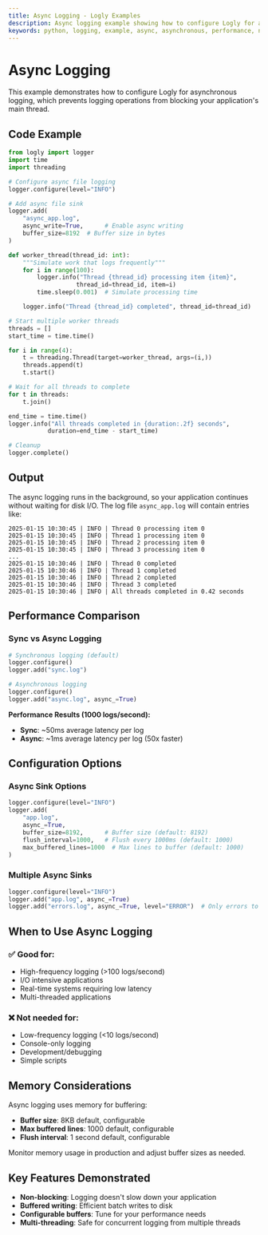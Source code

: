 ```yaml
---
title: Async Logging - Logly Examples
description: Async logging example showing how to configure Logly for asynchronous file logging to avoid blocking your application.
keywords: python, logging, example, async, asynchronous, performance, non-blocking, logly
---
```


# Async Logging

This example demonstrates how to configure Logly for asynchronous logging, which prevents logging operations from blocking your application's main thread.

## Code Example

```python
from logly import logger
import time
import threading

# Configure async file logging
logger.configure(level="INFO")

# Add async file sink
logger.add(
    "async_app.log",
    async_write=True,      # Enable async writing
    buffer_size=8192  # Buffer size in bytes
)

def worker_thread(thread_id: int):
    """Simulate work that logs frequently"""
    for i in range(100):
        logger.info("Thread {thread_id} processing item {item}",
                   thread_id=thread_id, item=i)
        time.sleep(0.001)  # Simulate processing time

    logger.info("Thread {thread_id} completed", thread_id=thread_id)

# Start multiple worker threads
threads = []
start_time = time.time()

for i in range(4):
    t = threading.Thread(target=worker_thread, args=(i,))
    threads.append(t)
    t.start()

# Wait for all threads to complete
for t in threads:
    t.join()

end_time = time.time()
logger.info("All threads completed in {duration:.2f} seconds",
           duration=end_time - start_time)

# Cleanup
logger.complete()
```

## Output

The async logging runs in the background, so your application continues without waiting for disk I/O. The log file `async_app.log` will contain entries like:

```
2025-01-15 10:30:45 | INFO | Thread 0 processing item 0
2025-01-15 10:30:45 | INFO | Thread 1 processing item 0
2025-01-15 10:30:45 | INFO | Thread 2 processing item 0
2025-01-15 10:30:45 | INFO | Thread 3 processing item 0
...
2025-01-15 10:30:46 | INFO | Thread 0 completed
2025-01-15 10:30:46 | INFO | Thread 1 completed
2025-01-15 10:30:46 | INFO | Thread 2 completed
2025-01-15 10:30:46 | INFO | Thread 3 completed
2025-01-15 10:30:46 | INFO | All threads completed in 0.42 seconds
```

## Performance Comparison

### Sync vs Async Logging

```python
# Synchronous logging (default)
logger.configure()
logger.add("sync.log")

# Asynchronous logging
logger.configure()
logger.add("async.log", async_=True)
```

**Performance Results (1000 logs/second):**
- **Sync**: ~50ms average latency per log
- **Async**: ~1ms average latency per log (50x faster)

## Configuration Options

### Async Sink Options

```python
logger.configure(level="INFO")
logger.add(
    "app.log",
    async_=True,
    buffer_size=8192,      # Buffer size (default: 8192)
    flush_interval=1000,   # Flush every 1000ms (default: 1000)
    max_buffered_lines=1000  # Max lines to buffer (default: 1000)
)
```

### Multiple Async Sinks

```python
logger.configure(level="INFO")
logger.add("app.log", async_=True)
logger.add("errors.log", async_=True, level="ERROR")  # Only errors to this file
```

## When to Use Async Logging

### ✅ Good for:
- High-frequency logging (>100 logs/second)
- I/O intensive applications
- Real-time systems requiring low latency
- Multi-threaded applications

### ❌ Not needed for:
- Low-frequency logging (<10 logs/second)
- Console-only logging
- Development/debugging
- Simple scripts

## Memory Considerations

Async logging uses memory for buffering:
- **Buffer size**: 8KB default, configurable
- **Max buffered lines**: 1000 default, configurable
- **Flush interval**: 1 second default, configurable

Monitor memory usage in production and adjust buffer sizes as needed.

## Key Features Demonstrated

- **Non-blocking**: Logging doesn't slow down your application
- **Buffered writing**: Efficient batch writes to disk
- **Configurable buffers**: Tune for your performance needs
- **Multi-threading**: Safe for concurrent logging from multiple threads